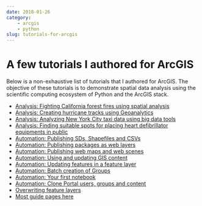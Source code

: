 ```yaml
---
date: 2018-01-26
category: 
    - arcgis
    - python
slug: tutorials-for-arcgis
---
```


# A few tutorials I authored for ArcGIS
Below is a non-exhaustive list of tutorials that I authored for ArcGIS. The objective of these tutorials is to demonstrate spatial data analysis using the scientific computing ecosystem of Python and the ArcGIS stack.

<!-- more -->

- [Analysis: Fighting California forest fires using spatial analysis](https://developers.arcgis.com/python/sample-notebooks/fighting-california-forest-fires-using-spatial-analysis/)
 - [Analysis: Creating hurricane tracks using Geoanalytics](https://developers.arcgis.com/python/sample-notebooks/creating-hurricane-tracks-using-geoanalytics/)
 - [Analysis: Analyzing New York City taxi data using big data tools](https://developers.arcgis.com/python/sample-notebooks/analyze-new-york-city-taxi-data/)
 - [Analysis: Finding suitable spots for placing heart defibrillator equipments in public](https://developers.arcgis.com/python/sample-notebooks/finding-suitable-spots-for-aed-devices-using-raster-analytics/)
 - [Automation: Publishing SDs, Shapefiles and CSVs](https://developers.arcgis.com/python/sample-notebooks/publishing-sd-shapefiles-and-csv/)
 - [Automation: Publishing packages as web layers](https://developers.arcgis.com/python/sample-notebooks/publishing-packages-as-web-layers/)
 - [Automation: Publishing web maps and web scenes](https://developers.arcgis.com/python/sample-notebooks/publishing-web-maps-and-web-scenes/)
 - [Automation: Using and updating GIS content](https://developers.arcgis.com/python/sample-notebooks/using-and-updating-gis-content/)
 - [Automation: Updating features in a feature layer](https://developers.arcgis.com/python/sample-notebooks/updating-features-in-a-feature-layer/)
 - [Automation: Batch creation of Groups](https://developers.arcgis.com/python/sample-notebooks/batch-creation-of-groups/)
 - [Automation: Your first notebook](https://developers.arcgis.com/python/sample-notebooks/your-first-notebook/)
 - [Automation: Clone Portal users, groups and content](https://developers.arcgis.com/python/sample-notebooks/clone-portal-users-groups-and-content/)
 - [Overwriting feature layers](https://developers.arcgis.com/python/sample-notebooks/overwriting-feature-layers/)
 - [Most guide pages here](https://developers.arcgis.com/python/guide/)